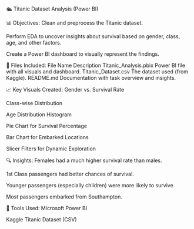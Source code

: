 🛳️ Titanic Dataset Analysis (Power BI)

📊 Objectives:
Clean and preprocess the Titanic dataset.

Perform EDA to uncover insights about survival based on gender, class, age, and other factors.

Create a Power BI dashboard to visually represent the findings.

📁 Files Included:
File Name	Description
Titanic_Analysis.pbix	Power BI file with all visuals and dashboard.
Titanic_Dataset.csv	The dataset used (from Kaggle).
README.md	Documentation with task overview and insights.

📈 Key Visuals Created:
Gender vs. Survival Rate

Class-wise Distribution

Age Distribution Histogram

Pie Chart for Survival Percentage

Bar Chart for Embarked Locations

Slicer Filters for Dynamic Exploration

🔍 Insights:
Females had a much higher survival rate than males.

1st Class passengers had better chances of survival.

Younger passengers (especially children) were more likely to survive.

Most passengers embarked from Southampton.

📌 Tools Used:
Microsoft Power BI

Kaggle Titanic Dataset (CSV)
